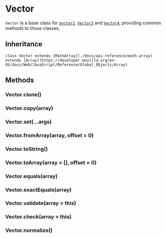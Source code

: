 # Vector

`Vector` is a base class for [`Vector2`](./docs/api-reference/vector2), [`Vector3`](./docs/api-reference/vector3) and [`Vector4`](./docs/api-reference/vector4), providing common methods to those classes.

## Inheritance

`class Vector extends [MathArray](./docs/api-reference/math-array) extends [Array](https://developer.mozilla.org/en-US/docs/Web/JavaScript/Reference/Global_Objects/Array)`

## Methods

### Vector.clone()
### Vector.copy(array)
### Vector.set(...args)
### Vector.fromArray(array, offset = 0)
### Vector.toString()
### Vector.toArray(array = [], offset = 0)
### Vector.equals(array)
### Vector.exactEquals(array)
### Vector.validate(array = this)
### Vector.check(array = this)
### Vector.normalize()
